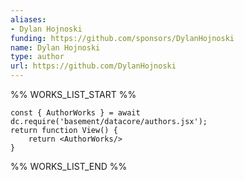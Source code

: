```yaml
---
aliases:
- Dylan Hojnoski
funding: https://github.com/sponsors/DylanHojnoski
name: Dylan Hojnoski
type: author
url: https://github.com/DylanHojnoski
---
```



%% WORKS_LIST_START %%

```datacorejsx
const { AuthorWorks } = await dc.require('basement/datacore/authors.jsx');
return function View() {
    return <AuthorWorks/>
}
```
%% WORKS_LIST_END %%